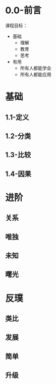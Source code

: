 # 0.0-前言

课程目标：

- 基础
  - 理解
  - 教育
  - 思考
- 有用
  - 所有人都能学会
  - 所有人都能应用
# 基础
## 1.1-定义
## 1.2-分类
## 1.3-比较
## 1.4-因果
# 进阶
## 关系
## 唯独
## 未知
## 曙光
# 反璞
## 类比
## 发展
## 简单
## 升级
